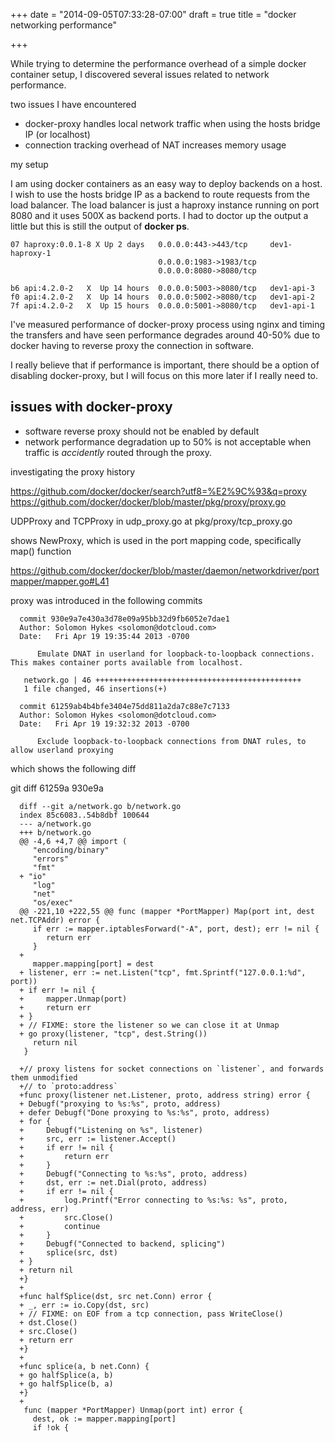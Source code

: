 +++
date = "2014-09-05T07:33:28-07:00"
draft = true
title = "docker networking performance"

+++

While trying to determine the performance overhead of a simple docker container setup, I discovered several
issues related to network performance.

two issues I have encountered

- docker-proxy handles local network traffic when using the hosts bridge IP (or localhost)
- connection tracking overhead of NAT increases memory usage


my setup
   
I am using docker containers as an easy way to deploy backends on a host. I wish to use
the hosts bridge IP as a backend to route requests from the load balancer. The load balancer
is just a haproxy instance running on port 8080 and it uses 500X as backend ports.  I had to
doctor up the output a little but this is still the output of **docker ps**.

    07 haproxy:0.0.1-8 X Up 2 days   0.0.0.0:443->443/tcp     dev1-haproxy-1      
                                     0.0.0.0:1983->1983/tcp
                                     0.0.0.0:8080->8080/tcp

    b6 api:4.2.0-2   X  Up 14 hours  0.0.0.0:5003->8080/tcp   dev1-api-3
    f0 api:4.2.0-2   X  Up 14 hours  0.0.0.0:5002->8080/tcp   dev1-api-2
    7f api:4.2.0-2   X  Up 15 hours  0.0.0.0:5001->8080/tcp   dev1-api-1

I've measured performance of docker-proxy process using nginx and timing the transfers and have seen
performance degrades around 40-50% due to docker having to reverse proxy the connection in software. 

I really believe that if performance is important, there should be a option of disabling docker-proxy, 
but I will focus on this more later if I really need to.




issues with docker-proxy
--------------------------

- software reverse proxy should not be enabled by default
- network performance degradation up to 50% is not acceptable when traffic is *accidently*
  routed through the proxy.


investigating the proxy history

https://github.com/docker/docker/search?utf8=%E2%9C%93&q=proxy
https://github.com/docker/docker/blob/master/pkg/proxy/proxy.go

UDPProxy and TCPProxy in udp_proxy.go at pkg/proxy/tcp_proxy.go 

shows NewProxy, which is used in the port mapping code, specifically map() function

https://github.com/docker/docker/blob/master/daemon/networkdriver/portmapper/mapper.go#L41

proxy was introduced in the following commits


      commit 930e9a7e430a3d78e09a95bb32d9fb6052e7dae1
      Author: Solomon Hykes <solomon@dotcloud.com>
      Date:   Fri Apr 19 19:35:44 2013 -0700

          Emulate DNAT in userland for loopback-to-loopback connections. This makes container ports available from localhost.

       network.go | 46 ++++++++++++++++++++++++++++++++++++++++++++++
       1 file changed, 46 insertions(+)

      commit 61259ab4b4bfe3404e75dd811a2da7c88e7c7133
      Author: Solomon Hykes <solomon@dotcloud.com>
      Date:   Fri Apr 19 19:32:32 2013 -0700

          Exclude loopback-to-loopback connections from DNAT rules, to allow userland proxying


which shows the following diff

git diff 61259a 930e9a 

      diff --git a/network.go b/network.go
      index 85c6083..54b8dbf 100644
      --- a/network.go
      +++ b/network.go
      @@ -4,6 +4,7 @@ import (
         "encoding/binary"
         "errors"
         "fmt"
      +	"io"
         "log"
         "net"
         "os/exec"
      @@ -221,10 +222,55 @@ func (mapper *PortMapper) Map(port int, dest net.TCPAddr) error {
         if err := mapper.iptablesForward("-A", port, dest); err != nil {
            return err
         }
      +
         mapper.mapping[port] = dest
      +	listener, err := net.Listen("tcp", fmt.Sprintf("127.0.0.1:%d", port))
      +	if err != nil {
      +		mapper.Unmap(port)
      +		return err
      +	}
      +	// FIXME: store the listener so we can close it at Unmap
      +	go proxy(listener, "tcp", dest.String())
         return nil
       }
       
      +// proxy listens for socket connections on `listener`, and forwards them unmodified
      +// to `proto:address`
      +func proxy(listener net.Listener, proto, address string) error {
      +	Debugf("proxying to %s:%s", proto, address)
      +	defer Debugf("Done proxying to %s:%s", proto, address)
      +	for {
      +		Debugf("Listening on %s", listener)
      +		src, err := listener.Accept()
      +		if err != nil {
      +			return err
      +		}
      +		Debugf("Connecting to %s:%s", proto, address)
      +		dst, err := net.Dial(proto, address)
      +		if err != nil {
      +			log.Printf("Error connecting to %s:%s: %s", proto, address, err)
      +			src.Close()
      +			continue
      +		}
      +		Debugf("Connected to backend, splicing")
      +		splice(src, dst)
      +	}
      +	return nil
      +}
      +
      +func halfSplice(dst, src net.Conn) error {
      +	_, err := io.Copy(dst, src)
      +	// FIXME: on EOF from a tcp connection, pass WriteClose()
      +	dst.Close()
      +	src.Close()
      +	return err
      +}
      +
      +func splice(a, b net.Conn) {
      +	go halfSplice(a, b)
      +	go halfSplice(b, a)
      +}
      +
       func (mapper *PortMapper) Unmap(port int) error {
         dest, ok := mapper.mapping[port]
         if !ok {
